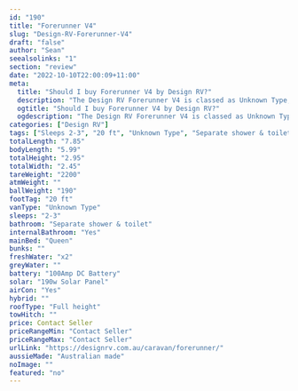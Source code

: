 ```yaml
---
id: "190"
title: "Forerunner V4"
slug: "Design-RV-Forerunner-V4"
draft: "false"
author: "Sean"
seealsolinks: "1"
section: "review"
date: "2022-10-10T22:00:09+11:00"
meta:
  title: "Should I buy Forerunner V4 by Design RV?"
  description: "The Design RV Forerunner V4 is classed as Unknown Type, and sleeps 2-3 people. It is Australian made and comes in at 20 ft. It generally has Separate shower & toilet."
  ogtitle: "Should I buy Forerunner V4 by Design RV?"
  ogdescription: "The Design RV Forerunner V4 is classed as Unknown Type, and sleeps 2-3 people. It is Australian made and comes in at 20 ft. It generally has Separate shower & toilet."
categories: ["Design RV"]
tags: ["Sleeps 2-3", "20 ft", "Unknown Type", "Separate shower & toilet", "Full height", "Price Unknown", "Australian made"]
totalLength: "7.85"
bodyLength: "5.99"
totalHeight: "2.95"
totalWidth: "2.45"
tareWeight: "2200"
atmWeight: ""
ballWeight: "190"
footTag: "20 ft"
vanType: "Unknown Type"
sleeps: "2-3"
bathroom: "Separate shower & toilet"
internalBathroom: "Yes"
mainBed: "Queen"
bunks: ""
freshWater: "x2"
greyWater: ""
battery: "100Amp DC Battery"
solar: "190w Solar Panel"
airCon: "Yes"
hybrid: ""
roofType: "Full height"
towHitch: ""
price: Contact Seller
priceRangeMin: "Contact Seller"
priceRangeMax: "Contact Seller"
urlLink: "https://designrv.com.au/caravan/forerunner/"
aussieMade: "Australian made"
noImage: ""
featured: "no"
---
```


